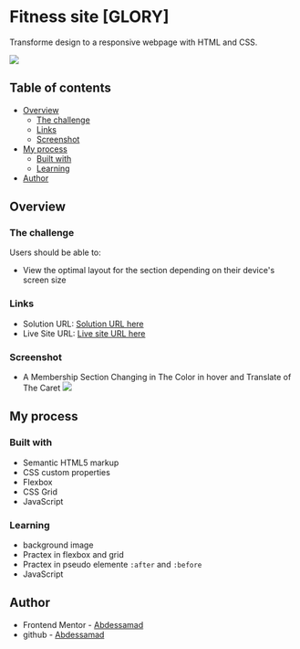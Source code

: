 # Fitness site [GLORY]

Transforme design to a responsive webpage with HTML and CSS.

![](./assets/Screenshot.png)

## Table of contents

- [Overview](#overview)
  - [The challenge](#the-challenge)
  - [Links](#links)
  - [Screenshot](#Screenshot)
- [My process](#my-process)
  - [Built with](#built-with)
  - [Learning](#learning)
- [Author](#author)

## Overview

### The challenge

Users should be able to:

- View the optimal layout for the section depending on their device's screen size

### Links

- Solution URL: [Solution URL here](https://github.com/styrexx/fitness-golry)
- Live Site URL: [Live site URL here](https://styrexx.github.io/fitness-golry)

### Screenshot

- A Membership Section Changing in The Color in hover and Translate of The Caret
  ![](./assets/mediem.gif)

## My process

### Built with

- Semantic HTML5 markup
- CSS custom properties
- Flexbox
- CSS Grid
- JavaScript

### Learning

- background image
- Practex in flexbox and grid
- Practex in pseudo elemente `:after` and `:before`
- JavaScript

## Author

- Frontend Mentor - [Abdessamad](https://www.frontendmentor.io/profile/kop-left)
- github - [Abdessamad](https://www.github.com/styrexx)
